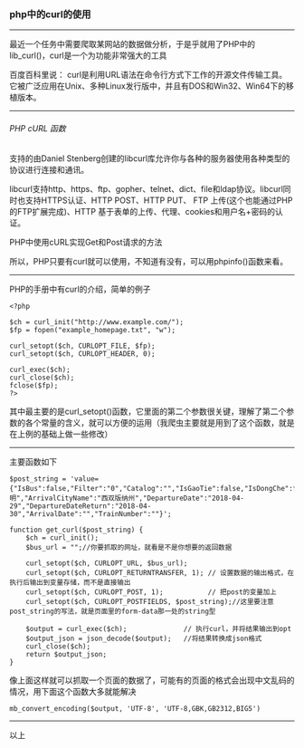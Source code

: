 ### php中的curl的使用

---

最近一个任务中需要爬取某网站的数据做分析，于是乎就用了PHP中的lib_curl()，curl是一个为功能非常强大的工具

百度百科里说：
curl是利用URL语法在命令行方式下工作的开源文件传输工具。它被广泛应用在Unix、多种Linux发行版中，并且有DOS和Win32、Win64下的移植版本。

---

###### PHP cURL 函数

支持的由Daniel Stenberg创建的libcurl库允许你与各种的服务器使用各种类型的协议进行连接和通讯。

libcurl支持http、https、ftp、gopher、telnet、dict、file和ldap协议。libcurl同时也支持HTTPS认证、HTTP POST、HTTP PUT、 FTP 上传(这个也能通过PHP的FTP扩展完成)、HTTP 基于表单的上传、代理、cookies和用户名+密码的认证。

PHP中使用cURL实现Get和Post请求的方法

所以，PHP只要有curl就可以使用，不知道有没有，可以用phpinfo()函数来看。

---


PHP的手册中有curl的介绍，简单的例子

```
<?php

$ch = curl_init("http://www.example.com/");
$fp = fopen("example_homepage.txt", "w");

curl_setopt($ch, CURLOPT_FILE, $fp);
curl_setopt($ch, CURLOPT_HEADER, 0);

curl_exec($ch);
curl_close($ch);
fclose($fp);
?>
```

其中最主要的是curl_setopt()函数，它里面的第二个参数很关键，理解了第二个参数的各个常量的含义，就可以方便的运用（我爬虫主要就是用到了这个函数，就是在上例的基础上做一些修改）

---

主要函数如下


```
$post_string = 'value={"IsBus":false,"Filter":"0","Catalog":"","IsGaoTie":false,"IsDongChe":false,"CatalogName":"","DepartureCity":"kunming","ArrivalCity":"xishuangbannazhou","HubCity":"","DepartureCityName":"昆明","ArrivalCityName":"西双版纳州","DepartureDate":"2018-04-29","DepartureDateReturn":"2018-04-30","ArrivalDate":"","TrainNumber":""}';

function get_curl($post_string) {
    $ch = curl_init();
    $bus_url = "";//你要抓取的网址，就看是不是你想要的返回数据

    curl_setopt($ch, CURLOPT_URL, $bus_url);
    curl_setopt($ch, CURLOPT_RETURNTRANSFER, 1); // 设置数据的输出格式，在执行后输出到变量存储，而不是直接输出
    curl_setopt($ch, CURLOPT_POST, 1);           // 把post的变量加上
    curl_setopt($ch, CURLOPT_POSTFIELDS, $post_string);//这里要注意post_string的写法，就是页面里的form-data那一处的string型

    $output = curl_exec($ch);              // 执行curl，并将结果输出到opt
    $output_json = json_decode($output);   //将结果转换成json格式
    curl_close($ch);
    return $output_json;
}
```


像上面这样就可以抓取一个页面的数据了，可能有的页面的格式会出现中文乱码的情况，用下面这个函数大多就能解决

```
mb_convert_encoding($output, 'UTF-8', 'UTF-8,GBK,GB2312,BIG5')
```

---
以上

